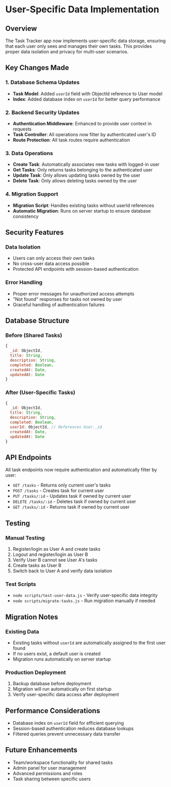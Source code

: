 # User-Specific Data Implementation

## Overview
The Task Tracker app now implements user-specific data storage, ensuring that each user only sees and manages their own tasks. This provides proper data isolation and privacy for multi-user scenarios.

## Key Changes Made

### 1. Database Schema Updates
- **Task Model**: Added `userId` field with ObjectId reference to User model
- **Index**: Added database index on `userId` for better query performance

### 2. Backend Security Updates
- **Authentication Middleware**: Enhanced to provide user context in requests
- **Task Controller**: All operations now filter by authenticated user's ID
- **Route Protection**: All task routes require authentication

### 3. Data Operations
- **Create Task**: Automatically associates new tasks with logged-in user
- **Get Tasks**: Only returns tasks belonging to the authenticated user
- **Update Task**: Only allows updating tasks owned by the user
- **Delete Task**: Only allows deleting tasks owned by the user

### 4. Migration Support
- **Migration Script**: Handles existing tasks without userId references
- **Automatic Migration**: Runs on server startup to ensure database consistency

## Security Features

### Data Isolation
- Users can only access their own tasks
- No cross-user data access possible
- Protected API endpoints with session-based authentication

### Error Handling
- Proper error messages for unauthorized access attempts
- "Not found" responses for tasks not owned by user
- Graceful handling of authentication failures

## Database Structure

### Before (Shared Tasks)
```javascript
{
  _id: ObjectId,
  title: String,
  description: String,
  completed: Boolean,
  createdAt: Date,
  updatedAt: Date
}
```

### After (User-Specific Tasks)
```javascript
{
  _id: ObjectId,
  title: String,
  description: String,
  completed: Boolean,
  userId: ObjectId, // References User._id
  createdAt: Date,
  updatedAt: Date
}
```

## API Endpoints

All task endpoints now require authentication and automatically filter by user:

- `GET /tasks` - Returns only current user's tasks
- `POST /tasks` - Creates task for current user
- `PUT /tasks/:id` - Updates task if owned by current user
- `DELETE /tasks/:id` - Deletes task if owned by current user
- `GET /tasks/:id` - Returns task if owned by current user

## Testing

### Manual Testing
1. Register/login as User A and create tasks
2. Logout and register/login as User B
3. Verify User B cannot see User A's tasks
4. Create tasks as User B
5. Switch back to User A and verify data isolation

### Test Scripts
- `node scripts/test-user-data.js` - Verify user-specific data integrity
- `node scripts/migrate-tasks.js` - Run migration manually if needed

## Migration Notes

### Existing Data
- Existing tasks without `userId` are automatically assigned to the first user found
- If no users exist, a default user is created
- Migration runs automatically on server startup

### Production Deployment
1. Backup database before deployment
2. Migration will run automatically on first startup
3. Verify user-specific data access after deployment

## Performance Considerations

- Database index on `userId` field for efficient querying
- Session-based authentication reduces database lookups
- Filtered queries prevent unnecessary data transfer

## Future Enhancements

- Team/workspace functionality for shared tasks
- Admin panel for user management
- Advanced permissions and roles
- Task sharing between specific users
